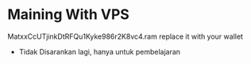 # Maining With VPS

MatxxCcUTjinkDtRFQu1Kyke986r2K8vc4.ram replace it with your wallet


* Tidak Disarankan lagi, hanya untuk pembelajaran
